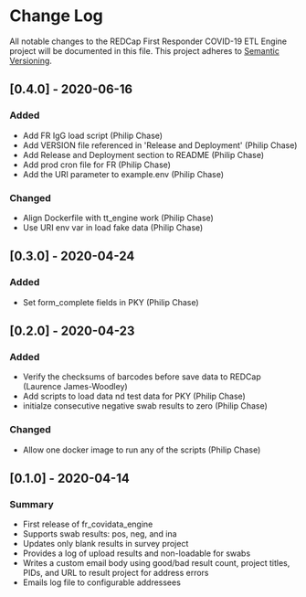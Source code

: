 # Change Log
All notable changes to the REDCap First Responder COVID-19 ETL Engine project will be documented in this file.
This project adheres to [Semantic Versioning](http://semver.org/).


## [0.4.0] - 2020-06-16
### Added
- Add FR IgG load script (Philip Chase)
- Add VERSION file referenced in 'Release and Deployment' (Philip Chase)
- Add Release and Deployment section to README (Philip Chase)
- Add prod cron file for FR (Philip Chase)
- Add the URI parameter to example.env (Philip Chase)

### Changed
- Align Dockerfile with tt_engine work (Philip Chase)
- Use URI env var in load fake data (Philip Chase)


## [0.3.0] - 2020-04-24
### Added
- Set form_complete fields in PKY (Philip Chase)


## [0.2.0] - 2020-04-23
### Added
 - Verify the checksums of barcodes before save data to REDCap (Laurence James-Woodley)
 - Add scripts to load data nd test data for PKY (Philip Chase)
 - initialze consecutive negative swab results to zero (Philip Chase)

### Changed
 - Allow one docker image to run any of the scripts (Philip Chase)


## [0.1.0] - 2020-04-14
### Summary
 - First release of fr_covidata_engine
 - Supports swab results: pos, neg, and ina
 - Updates only blank results in survey project
 - Provides a log of upload results and non-loadable for swabs
 - Writes a custom email body using good/bad result count, project titles, PIDs, and URL to result project for address errors
 - Emails log file to configurable addressees
